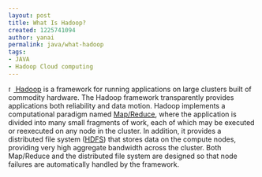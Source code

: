 ```yaml
---
layout: post
title: What Is Hadoop?
created: 1225741094
author: yanai
permalink: java/what-hadoop
tags:
- JAVA
- Hadoop Cloud computing
---
```

<p><a class="external" rel="nofollow" href="http://hadoop.apache.org/core/"><img height="11" width="11" src="http://wiki.apache.org/wiki/modern/img/moin-www.png" alt="[WWW]" /> Hadoop</a> is a framework for running applications on large clusters built of commodity hardware. The Hadoop framework transparently provides applications both reliability and data motion. Hadoop implements a computational paradigm named <a href="http://wiki.apache.org/hadoop/HadoopMapReduce"> Map/Reduce</a>, where the application is divided into many small fragments of work, each of which may be executed or reexecuted on any node in the cluster. In addition, it provides a distributed file system (<a href="http://wiki.apache.org/hadoop/DFS">HDFS</a>) that stores data on the compute nodes, providing very high aggregate bandwidth across the cluster. Both Map/Reduce and the distributed file system are designed so that node failures are automatically handled by the framework.</p>
